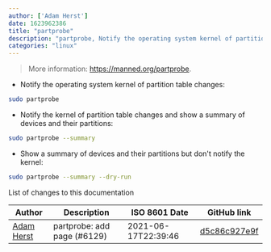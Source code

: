 ```yaml
---
author: ['Adam Herst']
date: 1623962386
title: "partprobe"
description: "partprobe, Notify the operating system kernel of partition table changes."
categories: "linux"
---
```

> More information: <https://manned.org/partprobe>.

- Notify the operating system kernel of partition table changes:

```bash
sudo partprobe
```

- Notify the kernel of partition table changes and show a summary of devices and their partitions:

```bash
sudo partprobe --summary
```

- Show a summary of devices and their partitions but don't notify the kernel:

```bash
sudo partprobe --summary --dry-run
```
List of changes to this documentation


Author | Description | ISO 8601 Date | GitHub link
------|-----|-----|-----
[Adam Herst](mailto:adamherst@adamherst.com) | partprobe: add page (#6129) | 2021-06-17T22:39:46 | [d5c86c927e9f](https://github.com/tldr-pages/tldr/commit/d5c86c927e9f4e0cd3721af633e9b6d7938b920f)

